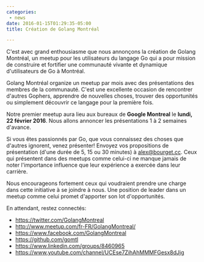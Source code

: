 ```yaml
---
categories:
 - news
date: 2016-01-15T01:29:35-05:00
title: Création de Golang Montréal

---
```


C'est avec grand enthousiasme que nous annonçons la création de Golang Montréal,
un meetup pour les utilisateurs du langage Go qui a pour mission de construire
et fortifier une communauté vivante et dynamique d'utilisateurs de Go à
Montréal.

Golang Montréal organize un meetup par mois avec des présentations des membres
de la communauté.  C'est une excellente occasion de rencontrer d'autres Gophers,
apprendre de nouvelles choses, trouver des opportunités ou simplement découvrir
ce langage pour la première fois.

<!--more-->

Notre premier meetup aura lieu aux bureaux de **Google Montreal** le **lundi, 22
février 2016**.  Nous allons annoncer les présentations 1 à 2 semaines d'avance.

Si vous êtes passionnés par Go, que vous connaissez des choses que d'autres
ignorent, venez présenter!  Envoyez vos propositions de présentation (d'une
durée de 5, 15 ou 30 minutes) à alex@bourget.cc.  Ceux qui présentent dans des
meetups comme celui-ci ne manque jamais de noter l'importance influence que leur
expérience a exercée dans leur carrière.

Nous encourageons fortement ceux qui voudraient prendre une charge dans cette
initiative à se joindre à nous.  Une position de leader dans un meetup comme
celui promet d'apporter son lot d'opportunités.

En attendant, restez connectés:

* https://twitter.com/GolangMontreal
* http://www.meetup.com/fr-FR/GolangMontreal/
* https://www.facebook.com/GolangMontreal
* https://github.com/gomtl
* https://www.linkedin.com/groups/8460965
* https://www.youtube.com/channel/UCEse7ZihAhMMMFGesx8dJjg
